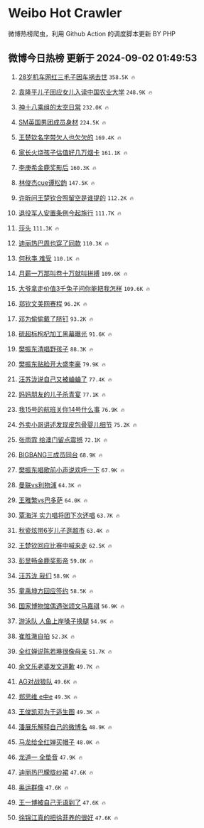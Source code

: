 # Weibo Hot Crawler 



微博热榜爬虫，利用 Github Action 的调度脚本更新 BY PHP 


## 微博今日热榜 更新于 2024-09-02 01:49:53 
1. [28岁机车网红三毛子因车祸去世](https://s.weibo.com/weibo?q=%2328%E5%B2%81%E6%9C%BA%E8%BD%A6%E7%BD%91%E7%BA%A2%E4%B8%89%E6%AF%9B%E5%AD%90%E5%9B%A0%E8%BD%A6%E7%A5%B8%E5%8E%BB%E4%B8%96%23&t=31&band_rank=1&Refer=top) `358.5K 🔥` 

1. [袁隆平儿子回应女儿入读中国农业大学](https://s.weibo.com/weibo?q=%23%E8%A2%81%E9%9A%86%E5%B9%B3%E5%84%BF%E5%AD%90%E5%9B%9E%E5%BA%94%E5%A5%B3%E5%84%BF%E5%85%A5%E8%AF%BB%E4%B8%AD%E5%9B%BD%E5%86%9C%E4%B8%9A%E5%A4%A7%E5%AD%A6%23&t=31&band_rank=2&Refer=top) `248.9K 🔥` 

1. [神十八乘组的太空日常](https://s.weibo.com/weibo?q=%23%E7%A5%9E%E5%8D%81%E5%85%AB%E4%B9%98%E7%BB%84%E7%9A%84%E5%A4%AA%E7%A9%BA%E6%97%A5%E5%B8%B8%23&t=31&band_rank=3&Refer=top) `232.0K 🔥` 

1. [SM英国男团成员身材](https://s.weibo.com/weibo?q=%23SM%E8%8B%B1%E5%9B%BD%E7%94%B7%E5%9B%A2%E6%88%90%E5%91%98%E8%BA%AB%E6%9D%90%23&t=31&band_rank=4&Refer=top) `224.5K 🔥` 

1. [王楚钦名字带欠人也欠欠的](https://s.weibo.com/weibo?q=%E7%8E%8B%E6%A5%9A%E9%92%A6%E5%90%8D%E5%AD%97%E5%B8%A6%E6%AC%A0%E4%BA%BA%E4%B9%9F%E6%AC%A0%E6%AC%A0%E7%9A%84&t=31&band_rank=5&Refer=top) `169.4K 🔥` 

1. [家长火烧孩子估值好几万烟卡](https://s.weibo.com/weibo?q=%23%E5%AE%B6%E9%95%BF%E7%81%AB%E7%83%A7%E5%AD%A9%E5%AD%90%E4%BC%B0%E5%80%BC%E5%A5%BD%E5%87%A0%E4%B8%87%E7%83%9F%E5%8D%A1%23&t=31&band_rank=6&Refer=top) `161.1K 🔥` 

1. [李庚希金鹿奖影后](https://s.weibo.com/weibo?q=%23%E6%9D%8E%E5%BA%9A%E5%B8%8C%E9%87%91%E9%B9%BF%E5%A5%96%E5%BD%B1%E5%90%8E%23&t=31&band_rank=7&Refer=top) `160.3K 🔥` 

1. [林俊杰cue谭松韵](https://s.weibo.com/weibo?q=%23%E6%9E%97%E4%BF%8A%E6%9D%B0cue%E8%B0%AD%E6%9D%BE%E9%9F%B5%23&t=31&band_rank=8&Refer=top) `147.5K 🔥` 

1. [许昕问王楚钦合照留空是谁提的](https://s.weibo.com/weibo?q=%23%E8%AE%B8%E6%98%95%E9%97%AE%E7%8E%8B%E6%A5%9A%E9%92%A6%E5%90%88%E7%85%A7%E7%95%99%E7%A9%BA%E6%98%AF%E8%B0%81%E6%8F%90%E7%9A%84%23&t=31&band_rank=9&Refer=top) `112.2K 🔥` 

1. [退役军人安置条例今起施行](https://s.weibo.com/weibo?q=%23%E9%80%80%E5%BD%B9%E5%86%9B%E4%BA%BA%E5%AE%89%E7%BD%AE%E6%9D%A1%E4%BE%8B%E4%BB%8A%E8%B5%B7%E6%96%BD%E8%A1%8C%23&t=31&band_rank=10&Refer=top) `111.7K 🔥` 

1. [莎头](https://s.weibo.com/weibo?q=%E8%8E%8E%E5%A4%B4&t=31&band_rank=11&Refer=top) `111.3K 🔥` 

1. [迪丽热巴周也穿了同款](https://s.weibo.com/weibo?q=%23%E8%BF%AA%E4%B8%BD%E7%83%AD%E5%B7%B4%E5%91%A8%E4%B9%9F%E7%A9%BF%E4%BA%86%E5%90%8C%E6%AC%BE%23&t=31&band_rank=12&Refer=top) `110.3K 🔥` 

1. [何秋亊 难受](https://s.weibo.com/weibo?q=%E4%BD%95%E7%A7%8B%E4%BA%8A%20%E9%9A%BE%E5%8F%97&t=31&band_rank=13&Refer=top) `110.1K 🔥` 

1. [月薪一万那叫卷十万就叫拼搏](https://s.weibo.com/weibo?q=%E6%9C%88%E8%96%AA%E4%B8%80%E4%B8%87%E9%82%A3%E5%8F%AB%E5%8D%B7%E5%8D%81%E4%B8%87%E5%B0%B1%E5%8F%AB%E6%8B%BC%E6%90%8F&t=31&band_rank=14&Refer=top) `109.6K 🔥` 

1. [大爷拿走价值3千兔子问你能把我怎样](https://s.weibo.com/weibo?q=%23%E5%A4%A7%E7%88%B7%E6%8B%BF%E8%B5%B0%E4%BB%B7%E5%80%BC3%E5%8D%83%E5%85%94%E5%AD%90%E9%97%AE%E4%BD%A0%E8%83%BD%E6%8A%8A%E6%88%91%E6%80%8E%E6%A0%B7%23&t=31&band_rank=15&Refer=top) `109.6K 🔥` 

1. [郑钦文美网赛程](https://s.weibo.com/weibo?q=%E9%83%91%E9%92%A6%E6%96%87%E7%BE%8E%E7%BD%91%E8%B5%9B%E7%A8%8B&t=31&band_rank=16&Refer=top) `96.2K 🔥` 

1. [邓为偷偷戴了脐钉](https://s.weibo.com/weibo?q=%23%E9%82%93%E4%B8%BA%E5%81%B7%E5%81%B7%E6%88%B4%E4%BA%86%E8%84%90%E9%92%89%23&t=31&band_rank=17&Refer=top) `93.2K 🔥` 

1. [硫超标枸杞加工黑幕曝光](https://s.weibo.com/weibo?q=%23%E7%A1%AB%E8%B6%85%E6%A0%87%E6%9E%B8%E6%9D%9E%E5%8A%A0%E5%B7%A5%E9%BB%91%E5%B9%95%E6%9B%9D%E5%85%89%23&t=31&band_rank=18&Refer=top) `91.6K 🔥` 

1. [樊振东清唱野孩子](https://s.weibo.com/weibo?q=%23%E6%A8%8A%E6%8C%AF%E4%B8%9C%E6%B8%85%E5%94%B1%E9%87%8E%E5%AD%A9%E5%AD%90%23&t=31&band_rank=19&Refer=top) `88.3K 🔥` 

1. [樊振东贴脸开大盛李豪](https://s.weibo.com/weibo?q=%E6%A8%8A%E6%8C%AF%E4%B8%9C%E8%B4%B4%E8%84%B8%E5%BC%80%E5%A4%A7%E7%9B%9B%E6%9D%8E%E8%B1%AA&t=31&band_rank=20&Refer=top) `79.9K 🔥` 

1. [汪苏泷说自己又被蛐蛐了](https://s.weibo.com/weibo?q=%23%E6%B1%AA%E8%8B%8F%E6%B3%B7%E8%AF%B4%E8%87%AA%E5%B7%B1%E5%8F%88%E8%A2%AB%E8%9B%90%E8%9B%90%E4%BA%86%23&t=31&band_rank=21&Refer=top) `77.4K 🔥` 

1. [妈妈朋友的儿子杀青宴](https://s.weibo.com/weibo?q=%E5%A6%88%E5%A6%88%E6%9C%8B%E5%8F%8B%E7%9A%84%E5%84%BF%E5%AD%90%E6%9D%80%E9%9D%92%E5%AE%B4&t=31&band_rank=22&Refer=top) `77.1K 🔥` 

1. [我15号的航班关你14号什么事](https://s.weibo.com/weibo?q=%23%E6%88%9115%E5%8F%B7%E7%9A%84%E8%88%AA%E7%8F%AD%E5%85%B3%E4%BD%A014%E5%8F%B7%E4%BB%80%E4%B9%88%E4%BA%8B%23&t=31&band_rank=23&Refer=top) `76.9K 🔥` 

1. [外卖小哥讲述发现皮包骨婴儿细节](https://s.weibo.com/weibo?q=%23%E5%A4%96%E5%8D%96%E5%B0%8F%E5%93%A5%E8%AE%B2%E8%BF%B0%E5%8F%91%E7%8E%B0%E7%9A%AE%E5%8C%85%E9%AA%A8%E5%A9%B4%E5%84%BF%E7%BB%86%E8%8A%82%23&t=31&band_rank=24&Refer=top) `75.2K 🔥` 

1. [张雨霏 给澳门留点震撼](https://s.weibo.com/weibo?q=%E5%BC%A0%E9%9B%A8%E9%9C%8F%20%E7%BB%99%E6%BE%B3%E9%97%A8%E7%95%99%E7%82%B9%E9%9C%87%E6%92%BC&t=31&band_rank=25&Refer=top) `72.1K 🔥` 

1. [BIGBANG三成员同台](https://s.weibo.com/weibo?q=BIGBANG%E4%B8%89%E6%88%90%E5%91%98%E5%90%8C%E5%8F%B0&t=31&band_rank=26&Refer=top) `68.9K 🔥` 

1. [樊振东唱歌前小声说欢呼一下](https://s.weibo.com/weibo?q=%23%E6%A8%8A%E6%8C%AF%E4%B8%9C%E5%94%B1%E6%AD%8C%E5%89%8D%E5%B0%8F%E5%A3%B0%E8%AF%B4%E6%AC%A2%E5%91%BC%E4%B8%80%E4%B8%8B%23&t=31&band_rank=27&Refer=top) `67.9K 🔥` 

1. [曼联vs利物浦](https://s.weibo.com/weibo?q=%23%E6%9B%BC%E8%81%94vs%E5%88%A9%E7%89%A9%E6%B5%A6%23&t=31&band_rank=28&Refer=top) `64.3K 🔥` 

1. [王雅繁vs巴多萨](https://s.weibo.com/weibo?q=%23%E7%8E%8B%E9%9B%85%E7%B9%81vs%E5%B7%B4%E5%A4%9A%E8%90%A8%23&t=31&band_rank=29&Refer=top) `64.0K 🔥` 

1. [覃海洋 实力唱将团下次还唱](https://s.weibo.com/weibo?q=%E8%A6%83%E6%B5%B7%E6%B4%8B%20%E5%AE%9E%E5%8A%9B%E5%94%B1%E5%B0%86%E5%9B%A2%E4%B8%8B%E6%AC%A1%E8%BF%98%E5%94%B1&t=31&band_rank=30&Refer=top) `63.7K 🔥` 

1. [秋瓷炫带6岁儿子逛超市](https://s.weibo.com/weibo?q=%23%E7%A7%8B%E7%93%B7%E7%82%AB%E5%B8%A66%E5%B2%81%E5%84%BF%E5%AD%90%E9%80%9B%E8%B6%85%E5%B8%82%23&t=31&band_rank=31&Refer=top) `63.4K 🔥` 

1. [王楚钦回应比赛中喊来走](https://s.weibo.com/weibo?q=%23%E7%8E%8B%E6%A5%9A%E9%92%A6%E5%9B%9E%E5%BA%94%E6%AF%94%E8%B5%9B%E4%B8%AD%E5%96%8A%E6%9D%A5%E8%B5%B0%23&t=31&band_rank=32&Refer=top) `62.5K 🔥` 

1. [彭昱畅金鹿奖影帝](https://s.weibo.com/weibo?q=%23%E5%BD%AD%E6%98%B1%E7%95%85%E9%87%91%E9%B9%BF%E5%A5%96%E5%BD%B1%E5%B8%9D%23&t=31&band_rank=33&Refer=top) `59.8K 🔥` 

1. [汪苏泷 我们](https://s.weibo.com/weibo?q=%E6%B1%AA%E8%8B%8F%E6%B3%B7%20%E6%88%91%E4%BB%AC&t=31&band_rank=34&Refer=top) `58.9K 🔥` 

1. [童禹坤方回应签约](https://s.weibo.com/weibo?q=%23%E7%AB%A5%E7%A6%B9%E5%9D%A4%E6%96%B9%E5%9B%9E%E5%BA%94%E7%AD%BE%E7%BA%A6%23&t=31&band_rank=35&Refer=top) `58.5K 🔥` 

1. [国家博物馆偶遇张颂文马嘉祺](https://s.weibo.com/weibo?q=%23%E5%9B%BD%E5%AE%B6%E5%8D%9A%E7%89%A9%E9%A6%86%E5%81%B6%E9%81%87%E5%BC%A0%E9%A2%82%E6%96%87%E9%A9%AC%E5%98%89%E7%A5%BA%23&t=31&band_rank=36&Refer=top) `56.9K 🔥` 

1. [游泳队 人鱼上岸嗓子换腿](https://s.weibo.com/weibo?q=%E6%B8%B8%E6%B3%B3%E9%98%9F%20%E4%BA%BA%E9%B1%BC%E4%B8%8A%E5%B2%B8%E5%97%93%E5%AD%90%E6%8D%A2%E8%85%BF&t=31&band_rank=37&Refer=top) `54.9K 🔥` 

1. [崔胜澈自拍](https://s.weibo.com/weibo?q=%E5%B4%94%E8%83%9C%E6%BE%88%E8%87%AA%E6%8B%8D&t=31&band_rank=38&Refer=top) `52.3K 🔥` 

1. [全红婵说陈若琳很像母亲](https://s.weibo.com/weibo?q=%23%E5%85%A8%E7%BA%A2%E5%A9%B5%E8%AF%B4%E9%99%88%E8%8B%A5%E7%90%B3%E5%BE%88%E5%83%8F%E6%AF%8D%E4%BA%B2%23&t=31&band_rank=39&Refer=top) `51.7K 🔥` 

1. [余文乐老婆发文道歉](https://s.weibo.com/weibo?q=%23%E4%BD%99%E6%96%87%E4%B9%90%E8%80%81%E5%A9%86%E5%8F%91%E6%96%87%E9%81%93%E6%AD%89%23&t=31&band_rank=40&Refer=top) `49.7K 🔥` 

1. [AG对战狼队](https://s.weibo.com/weibo?q=%23AG%E5%AF%B9%E6%88%98%E7%8B%BC%E9%98%9F%23&t=31&band_rank=41&Refer=top) `49.6K 🔥` 

1. [郑思维 e中e](https://s.weibo.com/weibo?q=%E9%83%91%E6%80%9D%E7%BB%B4%20e%E4%B8%ADe&t=31&band_rank=42&Refer=top) `49.3K 🔥` 

1. [王俊凯邓为于适生图](https://s.weibo.com/weibo?q=%23%E7%8E%8B%E4%BF%8A%E5%87%AF%E9%82%93%E4%B8%BA%E4%BA%8E%E9%80%82%E7%94%9F%E5%9B%BE%23&t=31&band_rank=43&Refer=top) `49.3K 🔥` 

1. [潘展乐解释自己的微博名](https://s.weibo.com/weibo?q=%23%E6%BD%98%E5%B1%95%E4%B9%90%E8%A7%A3%E9%87%8A%E8%87%AA%E5%B7%B1%E7%9A%84%E5%BE%AE%E5%8D%9A%E5%90%8D%23&t=31&band_rank=44&Refer=top) `48.9K 🔥` 

1. [马龙给全红婵买帽子](https://s.weibo.com/weibo?q=%23%E9%A9%AC%E9%BE%99%E7%BB%99%E5%85%A8%E7%BA%A2%E5%A9%B5%E4%B9%B0%E5%B8%BD%E5%AD%90%23&t=31&band_rank=45&Refer=top) `48.0K 🔥` 

1. [龙道一 全垫音](https://s.weibo.com/weibo?q=%E9%BE%99%E9%81%93%E4%B8%80%20%E5%85%A8%E5%9E%AB%E9%9F%B3&t=31&band_rank=46&Refer=top) `47.9K 🔥` 

1. [迪丽热巴朦胧纱裙](https://s.weibo.com/weibo?q=%23%E8%BF%AA%E4%B8%BD%E7%83%AD%E5%B7%B4%E6%9C%A6%E8%83%A7%E7%BA%B1%E8%A3%99%23&t=31&band_rank=47&Refer=top) `47.6K 🔥` 

1. [奥运群像](https://s.weibo.com/weibo?q=%E5%A5%A5%E8%BF%90%E7%BE%A4%E5%83%8F&t=31&band_rank=48&Refer=top) `47.6K 🔥` 

1. [王一博被自己无语到了](https://s.weibo.com/weibo?q=%23%E7%8E%8B%E4%B8%80%E5%8D%9A%E8%A2%AB%E8%87%AA%E5%B7%B1%E6%97%A0%E8%AF%AD%E5%88%B0%E4%BA%86%23&t=31&band_rank=49&Refer=top) `47.6K 🔥` 

1. [徐锦江真的把徐菲养的很好](https://s.weibo.com/weibo?q=%E5%BE%90%E9%94%A6%E6%B1%9F%E7%9C%9F%E7%9A%84%E6%8A%8A%E5%BE%90%E8%8F%B2%E5%85%BB%E7%9A%84%E5%BE%88%E5%A5%BD&t=31&band_rank=50&Refer=top) `47.6K 🔥` 

